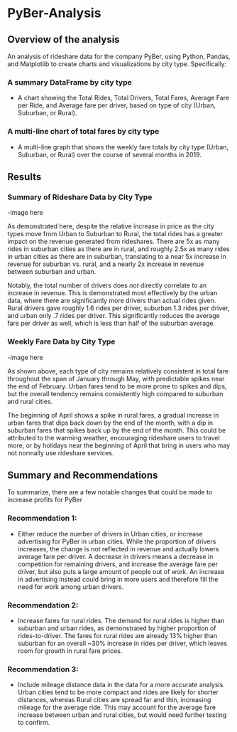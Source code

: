 # PyBer-Analysis

## Overview of the analysis

An analysis of rideshare data for the company PyBer, using Python, Pandas, and Matplotlib to create charts and visualizations by city type. Specifically:

###  A summary DataFrame by city type
- A chart showing the Total Rides, Total Drivers, Total Fares, Average Fare per Ride, and Average fare per driver, based on type of city (Urban, Suburban, or Rural).

### A multi-line chart of total fares by city type
- A multi-line graph that shows the weekly fare totals by city type (Urban, Suburban, or Rural) over the course of several months in 2019.

## Results

### Summary of Rideshare Data by City Type

-image here

As demonstrated here, despite the relative increase in price as the city types move from Urban to Suburban to Rural, the total rides has a greater impact on the revenue generated from rideshares. There are 5x as many rides in suburban cities as there are in rural, and roughly 2.5x as many rides in urban cities as there are in suburban, translating to a near 5x increase in revenue for suburban vs. rural, and a nearly 2x increase in revenue between suburban and urban.

Notably, the total number of drivers does *not* directly correlate to an increase in revenue. This is demonstrated most effectively by the urban data, where there are significantly more drivers than actual rides given. Rural drivers gave roughly 1.6 rides per driver, suburban 1.3 rides per driver, and urban only .7 rides per driver. This significantly reduces the average fare per driver as well, which is less than half of the suburban average.

### Weekly Fare Data by City Type

-image here

As shown above, each type of city remains relatively consistent in total fare throughout the span of January through May, with predictable spikes near the end of February. Urban fares tend to be more prone to spikes and dips, but the overall tendency remains consistently high compared to suburban and rural cities.

The beginning of April shows a spike in rural fares, a gradual increase in urban fares that dips back down by the end of the month, with a dip in suburban fares that spikes back up by the end of the month. This could be attributed to the warming weather, encouraging rideshare users to travel more, or by holidays near the beginning of April that bring in users who may not normally use rideshare services.

## Summary and Recommendations

To summarize, there are a few notable changes that could be made to increase profits for PyBer

### Recommendation 1:

- Either reduce the number of drivers in Urban cities, or increase advertising for PyBer in urban cities. While the proportion of drivers increases, the change is not reflected in revenue and actually lowers average fare per driver. A decrease in drivers means a decrease in competition for remaining drivers, and increase the average fare per driver, but also puts a large amount of people out of work. An increase in advertising instead could bring in more users and therefore fill the need for work among urban drivers.

### Recommendation 2:

- Increase fares for rural rides. The demand for rural rides is higher than suburban and urban rides, as demonstrated by higher proportion of rides-to-driver. The fares for rural rides are already 13% higher than suburban for an overall ~30% increase in rides per driver, which leaves room for growth in rural fare prices.

### Recommendation 3:

- Include mileage distance data in the data for a more accurate analysis. Urban cities tend to be more compact and rides are likely for shorter distances, whereas Rural cities are spread far and thin, increasing mileage for the average ride. This may account for the average fare increase between urban and rural cities, but would need further testing to confirm.